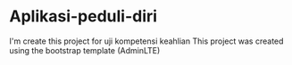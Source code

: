 # Aplikasi-peduli-diri

I'm create this project for uji kompetensi keahlian
This project was created using the bootstrap template (AdminLTE)
